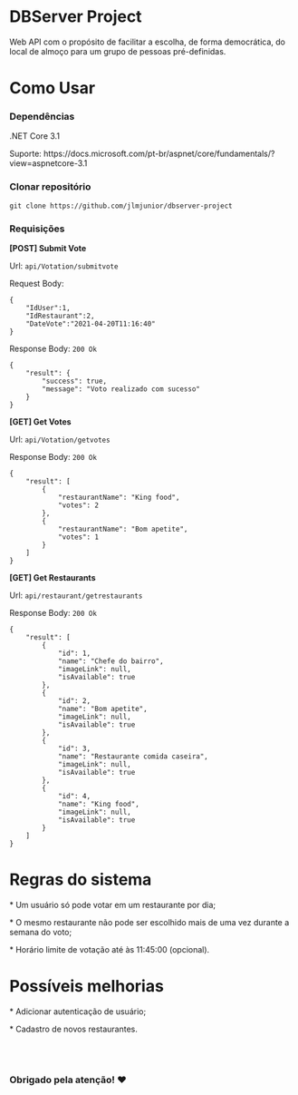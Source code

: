 # DBServer Project
<p>Web API com o propósito de facilitar a escolha, de forma democrática, do local de almoço para um grupo de pessoas pré-definidas.</p>

# Como Usar

<h3>Dependências</h3>
<p>.NET Core 3.1</p>
<p>Suporte: https://docs.microsoft.com/pt-br/aspnet/core/fundamentals/?view=aspnetcore-3.1</p>

<h3>Clonar repositório</h3>
<pre><code>git clone https://github.com/jlmjunior/dbserver-project</code></pre>

<h3>Requisições</h3>
<p><strong>[POST] Submit Vote</strong></p>
<p>Url: <code>api/Votation/submitvote</code></p>
<p>Request Body:</p>
<pre><code>{
    "IdUser":1,
    "IdRestaurant":2,
    "DateVote":"2021-04-20T11:16:40"
}</code></pre>

<p>Response Body: <code>200 Ok</code></p>
<pre><code>{
    "result": {
        "success": true,
        "message": "Voto realizado com sucesso"
    }
}</code></pre>

<p><strong>[GET] Get Votes</strong></p>
<p>Url: <code>api/Votation/getvotes</code></p>
<p>Response Body: <code>200 Ok</code></p>
<pre><code>{
    "result": [
        {
            "restaurantName": "King food",
            "votes": 2
        },
        {
            "restaurantName": "Bom apetite",
            "votes": 1
        }
    ]
}</code></pre>

<p><strong>[GET] Get Restaurants</strong></p>
<p>Url: <code>api/restaurant/getrestaurants</code></p>
<p>Response Body: <code>200 Ok</code></p>
<pre><code>{
    "result": [
        {
            "id": 1,
            "name": "Chefe do bairro",
            "imageLink": null,
            "isAvailable": true
        },
        {
            "id": 2,
            "name": "Bom apetite",
            "imageLink": null,
            "isAvailable": true
        },
        {
            "id": 3,
            "name": "Restaurante comida caseira",
            "imageLink": null,
            "isAvailable": true
        },
        {
            "id": 4,
            "name": "King food",
            "imageLink": null,
            "isAvailable": true
        }
    ]
}</code></pre>

# Regras do sistema

<p>* Um usuário só pode votar em um restaurante por dia;</p>
<p>* O mesmo restaurante não pode ser escolhido mais de uma vez durante a semana do voto;</p>
<p>* Horário limite de votação até às 11:45:00 (opcional).</p>

# Possíveis melhorias
<p>* Adicionar autenticação de usuário;</p>
<p>* Cadastro de novos restaurantes.</p>

</br></br>
<p><h3>Obrigado pela atenção! <g-emoji class="g-emoji" alias="hearts" fallback-src="https://github.githubassets.com/images/icons/emoji/unicode/2665.png">♥</g-emoji></h3></p>
